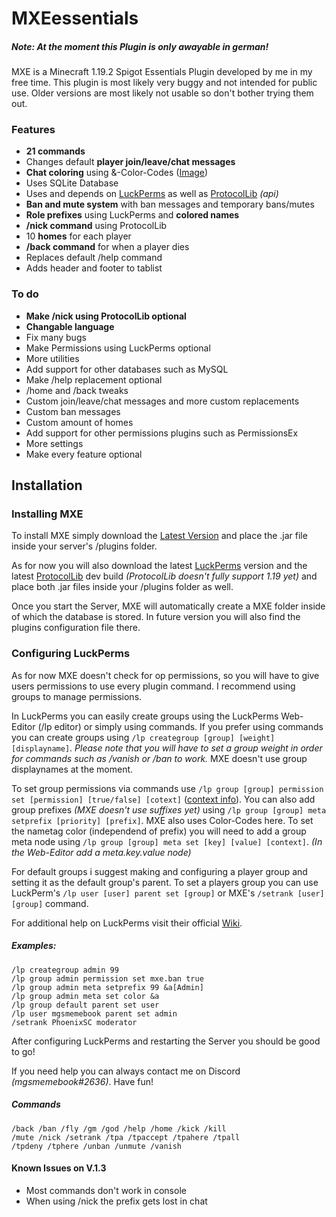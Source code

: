 # MXEessentials

##### Note: At the moment this Plugin is only awayable in german!

MXE is a Minecraft 1.19.2 Spigot Essentials Plugin developed by me in my free time.
This plugin is most likely very buggy and not intended for public use.
Older versions are most likely not usable so don't bother trying them out.


### Features
- **21 commands**
- Changes default **player join/leave/chat messages**
- **Chat coloring** using &-Color-Codes ([Image](https://camo.skyblock.net/4898234defc4ebd6680475bc7729223d3ba78577?url=https:%2F%2Fi.imgur.com%2FxkgOs7u.jpg))
- Uses SQLite Database
- Uses and depends on [LuckPerms](https://github.com/LuckPerms/LuckPerms) as well as [ProtocolLib](https://github.com/dmulloy2/ProtocolLib) *(api)*
- **Ban and mute system** with ban messages and temporary bans/mutes
- **Role prefixes** using LuckPerms and **colored names**
- **/nick command** using ProtocolLib
- 10 **homes** for each player
- **/back command** for when a player dies
- Replaces default /help command
- Adds header and footer to tablist 

### To do
- **Make /nick using ProtocolLib optional**
- **Changable language**
- Fix many bugs
- Make Permissions using LuckPerms optional
- More utilities
- Add support for other databases such as MySQL
- Make /help replacement optional
- /home and /back tweaks
- Custom join/leave/chat messages and more custom replacements
- Custom ban messages
- Custom amount of homes
- Add support for other permissions plugins such as PermissionsEx
- More settings
- Make every feature optional



## Installation

### Installing MXE

To install MXE simply download the [Latest Version](https://github.com/mgsmemebook/MXE/releases/tag/Latest) and place the .jar file inside your server's /plugins folder.

As for now you will also download the latest [LuckPerms](https://luckperms.net/) version and the latest [ProtocolLib](https://ci.dmulloy2.net/job/ProtocolLib/lastSuccessfulBuild/) dev build *(ProtocolLib doesn't fully support 1.19 yet)* and place both .jar files inside your /plugins folder as well. 

Once you start the Server, MXE will automatically create a MXE folder inside of which the database is stored. In future version you will also find the plugins configuration file there.

### Configuring LuckPerms

As for now MXE doesn't check for op permissions, so you will have to give users permissions to use every plugin command.
I recommend using groups to manage permissions. 

In LuckPerms you can easily create groups using the LuckPerms Web-Editor (/lp editor) or simply using commands.
If you prefer using commands you can create groups using `/lp creategroup [group] [weight] [displayname]`. 
*Please note that you will have to set a group weight in order for commands such as /vanish or /ban to work.* MXE doesn't use group displaynames at the moment.

To set group permissions via commands use `/lp group [group] permission set [permission] [true/false] [cotext]` ([context info](https://luckperms.net/wiki/Context)).
You can also add group prefixes *(MXE doesn't use suffixes yet)* using `/lp group [group] meta setprefix [priority] [prefix]`. MXE also uses Color-Codes here.
To set the nametag color (independend of prefix) you will need to add a group meta node using `/lp group [group] meta set [key] [value] [context]`.
*(In the Web-Editor add a meta.key.value node)*

For default groups i suggest making and configuring a player group and setting it as the default group's parent.
To set a players group you can use LuckPerm's `/lp user [user] parent set [group]` or MXE's `/setrank [user] [group]` command.

For additional help on LuckPerms visit their official [Wiki](https://luckperms.net/wiki/Home).

##### Examples: 
```
/lp creategroup admin 99
/lp group admin permission set mxe.ban true
/lp group admin meta setprefix 99 &a[Admin]
/lp group admin meta set color &a
/lp group default parent set user
/lp user mgsmemebook parent set admin
/setrank PhoenixSC moderator
```


After configuring LuckPerms and restarting the Server you should be good to go!

If you need help you can always contact me on Discord *(mgsmemebook#2636)*. Have fun!



##### Commands
```
/back /ban /fly /gm /god /help /home /kick /kill
/mute /nick /setrank /tpa /tpaccept /tpahere /tpall
/tpdeny /tphere /unban /unmute /vanish
```

#### Known Issues on V.1.3
- Most commands don't work in console
- When using /nick the prefix gets lost in chat
